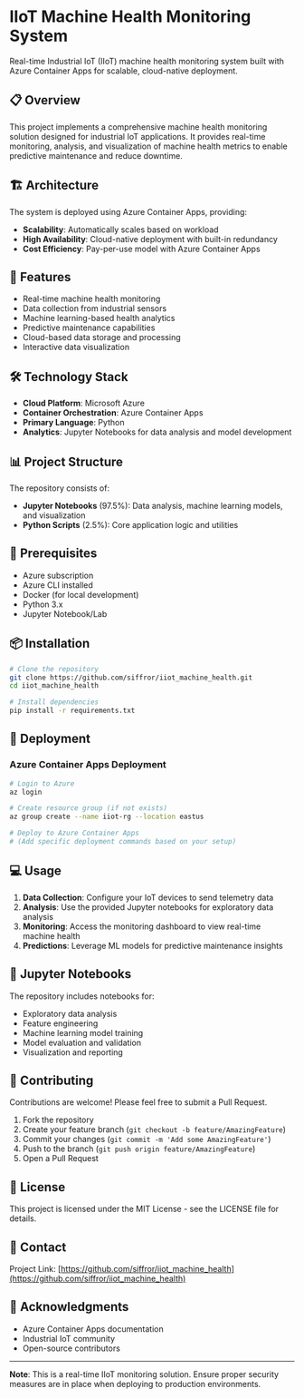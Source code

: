 # IIoT Machine Health Monitoring System

Real-time Industrial IoT (IIoT) machine health monitoring system built with Azure Container Apps for scalable, cloud-native deployment.

## 📋 Overview

This project implements a comprehensive machine health monitoring solution designed for industrial IoT applications. It provides real-time monitoring, analysis, and visualization of machine health metrics to enable predictive maintenance and reduce downtime.

## 🏗️ Architecture

The system is deployed using Azure Container Apps, providing:
- **Scalability**: Automatically scales based on workload
- **High Availability**: Cloud-native deployment with built-in redundancy
- **Cost Efficiency**: Pay-per-use model with Azure Container Apps

## 🚀 Features

- Real-time machine health monitoring
- Data collection from industrial sensors
- Machine learning-based health analytics
- Predictive maintenance capabilities
- Cloud-based data storage and processing
- Interactive data visualization

## 🛠️ Technology Stack

- **Cloud Platform**: Microsoft Azure
- **Container Orchestration**: Azure Container Apps
- **Primary Language**: Python
- **Analytics**: Jupyter Notebooks for data analysis and model development

## 📊 Project Structure

The repository consists of:
- **Jupyter Notebooks** (97.5%): Data analysis, machine learning models, and visualization
- **Python Scripts** (2.5%): Core application logic and utilities

## 🔧 Prerequisites

- Azure subscription
- Azure CLI installed
- Docker (for local development)
- Python 3.x
- Jupyter Notebook/Lab

## 📦 Installation

```bash
# Clone the repository
git clone https://github.com/siffror/iiot_machine_health.git
cd iiot_machine_health

# Install dependencies
pip install -r requirements.txt
```

## 🚀 Deployment

### Azure Container Apps Deployment

```bash
# Login to Azure
az login

# Create resource group (if not exists)
az group create --name iiot-rg --location eastus

# Deploy to Azure Container Apps
# (Add specific deployment commands based on your setup)
```

## 💻 Usage

1. **Data Collection**: Configure your IoT devices to send telemetry data
2. **Analysis**: Use the provided Jupyter notebooks for exploratory data analysis
3. **Monitoring**: Access the monitoring dashboard to view real-time machine health
4. **Predictions**: Leverage ML models for predictive maintenance insights

## 📓 Jupyter Notebooks

The repository includes notebooks for:
- Exploratory data analysis
- Feature engineering
- Machine learning model training
- Model evaluation and validation
- Visualization and reporting

## 🤝 Contributing

Contributions are welcome! Please feel free to submit a Pull Request.

1. Fork the repository
2. Create your feature branch (`git checkout -b feature/AmazingFeature`)
3. Commit your changes (`git commit -m 'Add some AmazingFeature'`)
4. Push to the branch (`git push origin feature/AmazingFeature`)
5. Open a Pull Request

## 📝 License

This project is licensed under the MIT License - see the LICENSE file for details.

## 📧 Contact

Project Link: [https://github.com/siffror/iiot_machine_health](https://github.com/siffror/iiot_machine_health)

## 🙏 Acknowledgments

- Azure Container Apps documentation
- Industrial IoT community
- Open-source contributors

---

**Note**: This is a real-time IIoT monitoring solution. Ensure proper security measures are in place when deploying to production environments.
```
